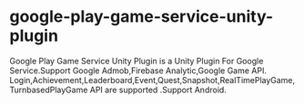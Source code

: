 # google-play-game-service-unity-plugin
Google Play Game Service Unity Plugin is a Unity Plugin For Google Service.Support Google Admob,Firebase Analytic,Google Game API. Login,Achievement,Leaderboard,Event,Quest,Snapshot,RealTimePlayGame,TurnbasedPlayGame API are supported .Support Android.
